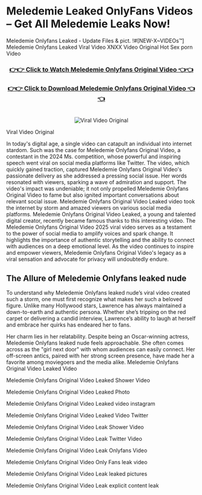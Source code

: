# Meledemie Leaked OnlyFans Videos – Get All Meledemie Leaks Now!

Meledemie Onlyfans Leaked - Update Files & pict. !#[NEW-X~VIDEOs™] Meledemie Onlyfans Leaked Viral Video XNXX Video Original Hot Sex porn Video
<br>
<div align="center">
<h3><a href="https://links2leaks.com?utm_source=meledemie&utm_medium=gitlong" rel="nofollow">👉👉 Click to Watch Meledemie Onlyfans Original Video 👈👈</a></h3>
<h3><a href="https://links2leaks.com?utm_source=meledemie&utm_medium=gitlong" rel="nofollow">👉👉 Click to Download Meledemie Onlyfans Original Video 👈👈</a></h3>
<br>
<a href="https://links2leaks.com?utm_source=meledemie&utm_medium=gitlong" rel="nofollow"><img src="https://i.ibb.co/Gkj2r4b/banner.png" alt="Viral Video Original" style="max-width: 100%; display: inline-block;" data-target="animated-image.originalImage"></a>
</div>

Viral Video Original

In today's digital age, a single video can catapult an individual into internet stardom. Such was the case for Meledemie Onlyfans Original Video, a contestant in the 2024 Ms. competition, whose powerful and inspiring speech went viral on social media platforms like Twitter.
The video, which quickly gained traction, captured Meledemie Onlyfans Original Video's passionate delivery as she addressed a pressing social issue. Her words resonated with viewers, sparking a wave of admiration and support. The video's impact was undeniable; it not only propelled Meledemie Onlyfans Original Video to fame but also ignited important conversations about relevant social issue.
Meledemie Onlyfans Original Video Leaked video took the internet by storm and amazed viewers on various social media platforms. Meledemie Onlyfans Original Video Leaked, a young and talented digital creator, recently became famous thanks to this interesting video.
The Meledemie Onlyfans Original Video 2025 viral video serves as a testament to the power of social media to amplify voices and spark change. It highlights the importance of authentic storytelling and the ability to connect with audiences on a deep emotional level. As the video continues to inspire and empower viewers, Meledemie Onlyfans Original Video's legacy as a viral sensation and advocate for privacy will undoubtedly endure.

<h2>The Allure of Meledemie Onlyfans leaked nude</h2>


To understand why Meledemie Onlyfans leaked nude’s viral video created such a storm, one must first recognize what makes her such a beloved figure. Unlike many Hollywood stars, Lawrence has always maintained a down-to-earth and authentic persona. Whether she’s tripping on the red carpet or delivering a candid interview, Lawrence’s ability to laugh at herself and embrace her quirks has endeared her to fans.

Her charm lies in her relatability. Despite being an Oscar-winning actress, Meledemie Onlyfans leaked nude feels approachable. She often comes across as the "girl next door" with whom audiences can easily connect. Her off-screen antics, paired with her strong screen presence, have made her a favorite among moviegoers and the media alike.
Meledemie Onlyfans Original Video Leaked Video

Meledemie Onlyfans Original Video Leaked Shower Video

Meledemie Onlyfans Original Video Leaked Photo

Meledemie Onlyfans Original Video Leaked video instagram

Meledemie Onlyfans Original Video Leaked Video Twitter

Meledemie Onlyfans Original Video Leak Shower Video

Meledemie Onlyfans Original Video Leak Twitter Video

Meledemie Onlyfans Original Video Leak Onlyfans Video

Meledemie Onlyfans Original Video Only Fans leak video

Meledemie Onlyfans Original Video Leak leaked pictures

Meledemie Onlyfans Original Video Leak explicit content leak